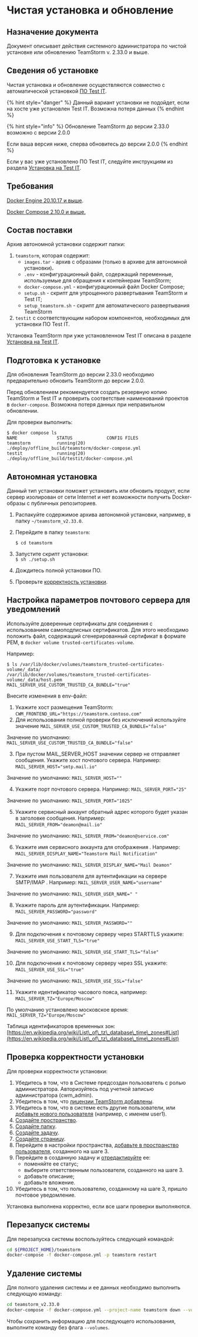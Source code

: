 # Чистая установка и обновление

## Назначение документа

Документ описывает действия системного администратора по чистой установке или обновлению TeamStorm v. 2.33.0 и выше.

## Сведения об установке

Чистая установка и обновление осуществляются совместно с автоматической установкой [ПО Test IT](https://testit.software/versions/).

{% hint style="danger" %}
Данный вариант установки не подойдет, если на хосте уже установлен Test IT. Возможна потеря данных
{% endhint %}

{% hint style="info" %}
Обновление TeamStorm до версии 2.33.0 возможно с версии 2.0.0&#x20;

Если ваша версия ниже, сперва обновитесь до версии 2.0.0
{% endhint %}

Если у вас уже установлено ПО Test IT, следуйте инструкциям из раздела [Установка на Test IT](https://docs.teamstorm.io/rukovodstva/rukovodstvo-sistemnogo-administratora-teamstorm/versiya-2.33.0/ustanovka-na-test-it).

## **Требования**

​[Docker Engine 20.10.17 и выше](https://docs.docker.com/engine).

[Docker Compose 2.10.0 и выше.](https://docs.docker.com/compose)

## **Состав поставки**

Архив автономной установки содержит папки:

1. `teamstorm`, которая содержит:
   * `images.tar` - архив с образами (только в архиве для автономной установки)**.**
   * `.env` - конфигурационный файл, содержащий переменные, используемые для обращения к контейнерам TeamStorm;
   * `docker-compose.yml` - конфигурационный файл Docker Compose;
   * `setup.sh` - скрипт для упрощенного развертывания TeamStorm и Test IT;
   * `setup_teamstorm.sh` - скрипт для автоматического развертывания TeamStorm
2. `testit` с соответствующим набором компонентов, необходимых для установки ПО Test IT.

Установка TeamStorm при уже установленном Test IT описана в разделе [Установка на Test IT](https://docs.teamstorm.io/rukovodstva/rukovodstvo-sistemnogo-administratora-teamstorm/versiya-2.33.0/ustanovka-na-test-it).

## Подготовка к установке

Для обновления TeamStorm до версии 2.33.0 необходимо предварительно обновить TeamStorm до версии 2.0.0.

Перед обновлением рекомендуется создать резервную копию TeamStorm и Test IT и проверить соответствие наименований проектов в `docker-compose`. Возможна потеря данных при неправильном обновлении.

Для проверки выполнить:

```
$ docker compose ls 
NAME               STATUS             CONFIG FILES 
teamstorm          running(20)        ./deploy/offline_build/teamstorm/docker-compose.yml 
testit             running(20)        ./deploy/offline_build/testit/docker-compose.yml
```

## **Автономная установка**

Данный тип установки поможет установить или обновить продукт, если сервер изолирован от сети Internet и нет возможности получить Docker-образы с публичных репозиториев.

1. Распакуйте содержимое архива автономной установки, например, в папку `~/teamstorm_v2.33.0`.
2.  Перейдите в папку `teamstorm`:

    &#x20;`$ cd teamstorm`
3. Запустите скрипт установки: \
   `$ sh ./setup.sh`
4. Дождитесь полной установки ПО.
5. Проверьте [корректность установки](https://docs.teamstorm.io/rukovodstva/rukovodstvo-sistemnogo-administratora-teamstorm/versiya-2.33.0/ustanovka-na-test-it#proverka-korrektnosti-ustanovki).&#x20;

## Настройка параметров почтового сервера для уведомлений

Используйте доверенные сертификаты для соединения с использованием самоподписных сертификатов. Для этого необходимо положить файл, содержащий сгенерированный сертификат в формате PEM, в `docker volume trusted-certificates-volume`.&#x20;

Например:

```
$ ls /var/lib/docker/volumes/teamstorm_trusted-certificates-volume/_data/
/var/lib/docker/volumes/teamstorm_trusted-certificates-volume/_data/host.pem
MAIL_SERVER_USE_CUSTOM_TRUSTED_CA_BUNDLE="true"
```

Внесите изменения в env-файл:

1. Укажите хост размещения TeamStorm: `CWM_FRONTEND_URL="https://teamstorm.contoso.com"`
2. Для использования полной проверки без исключений используйте значение `MAIL_SERVER_USE_CUSTOM_TRUSTED_CA_BUNDLE="false"`

&#x20;       Значение по умолчанию: `MAIL_SERVER_USE_CUSTOM_TRUSTED_CA_BUNDLE="false"`

3. При пустом MAIL\_SERVER\_HOST значении сервер не отправляет сообщения. Укажите хост почтового сервера. Например: `MAIL_SERVER_HOST="smtp.mail.io"`

&#x20;       Значение по умолчанию: `MAIL_SERVER_HOST=""`

4. Укажите порт почтового сервера. Например: `MAIL_SERVER_PORT="25"`

&#x20;       Значение по умолчанию: `MAIL_SERVER_PORT="1025"`

5. Укажите сервисный аккаунт обратный адрес которого будет указан в заголовке сообщения. Например: `MAIL_SERVER_FROM="deamon@mail.io"`

&#x20;       Значение по умолчанию: `MAIL_SERVER_FROM="deamon@service.com"`

6. Укажите имя сервисного аккаунта для отображения . Например: `MAIL_SERVER_DISPLAY_NAME="Teamstorm Mail Notification"`

&#x20;       Значение по умолчанию: `MAIL_SERVER_DISPLAY_NAME="Mail Deamon"`

7. Укажите имя пользователя для аутентификации на сервере SMTP/IMAP . Например: `MAIL_SERVER_USER_NAME="username"`

&#x20;       Значение по умолчанию: `MAIL_SERVER_USER_NAME=" "`

8. Укажите пароль для аутентификации. Например:  `MAIL_SERVER_PASSWORD="password"`

&#x20;       Значение по умолчанию: `MAIL_SERVER_PASSWORD=""`

9. Для подключения к почтовому серверу через STARTTLS укажите: `MAIL_SERVER_USE_START_TLS="true"`

&#x20;       Значение по умолчанию: `MAIL_SERVER_USE_START_TLS="false"`

10. &#x20;Для подключения к почтовому серверу через SSL укажите: `MAIL_SERVER_USE_SSL="true"`

&#x20;       Значение по умолчанию: `MAIL_SERVER_USE_SSL="false"`

11. Укажите идентификатор часового пояса, например: `MAIL_SERVER_TZ="Europe/Moscow"`

&#x20;       По умолчанию установлено московское время: `MAIL_SERVER_TZ="Europe/Moscow"`

&#x20;       Таблица идентификаторов временных зон:  [https://en.wikipedia.org/wiki/List\_of\_tz\_database\_time\_zones#List](https://en.wikipedia.org/wiki/List\_of\_tz\_database\_time\_zones#List)

## Проверка корректности установки

Для проверки корректности установки:

1. Убедитесь в том, что в Системе предсоздан пользователь с ролью администратора. Авторизуйтесь под учетной записью администратора (cwm\_admin).
2. Убедитесь в том, что [лицензии TeamStorm добавлены](../../../../rukovodstvo-administratora-teamstorm-po-dobavleniyu-polzovatelei.md#prosmotr-informacii-o-licenziyakh).&#x20;
3. Убедитесь в том, что в системе есть другие пользователи, или [добавьте нового пользователя](../../../../rukovodstvo-administratora-teamstorm-po-dobavleniyu-polzovatelei.md#dobavlenie-polzovatelei) (например, с именем user1).
4. [Создайте пространство](https://docs.teamstorm.io/rukovodstva/rukovodstvo-polzovatelya-teamstorm/rabota-s-prostranstvami/sozdanie-prostranstva).
5. [Создайте папку](https://docs.teamstorm.io/rukovodstva/rukovodstvo-polzovatelya-teamstorm/rabota-s-papkami/sozdanie-papok).
6. [Создайте задачу](https://docs.teamstorm.io/rukovodstva/rukovodstvo-polzovatelya-teamstorm/rabota-s-zadachami/sozdanie-zadachi).
7. [Создайте страницу](https://docs.teamstorm.io/rukovodstva/rukovodstvo-polzovatelya-teamstorm/rabota-s-razdelom-stranicy/sozdanie-stranicy).
8. Перейдите в настройки пространства, [добавьте в пространство пользователя](https://docs.teamstorm.io/rukovodstva/rukovodstvo-polzovatelya-teamstorm#dobavlenie-i-udalenie-polzovatelei-i-grupp-polzovatelei-v-prostranstve), созданного на шаге 3.
9. Перейдите в созданную задачу и [отредактируйте](https://docs.teamstorm.io/rukovodstva/rukovodstvo-polzovatelya-teamstorm/rabota-s-zadachami/redaktirovanie-zadachi) ее:
   * поменяйте ее статус;
   * выберите ответственным пользователя, созданного на шаге 3.
   * добавьте описание;
   * добавьте вложение.
10. Убедитесь в том, что пользователю, созданному на шаге 3, пришло почтовое уведомление.&#x20;

Установка выполнена корректно, если все шаги проверки выполняются.

## **Перезапуск системы**

Для перезапуска системы воспользуйтесь следующей командой:

```bash
cd ${PROJECT_HOME}/teamstorm
docker-compose -f docker-compose.yml -p teamstorm restart
```

## Удаление системы

Для полного удаления системы и ее данных необходимо выполнить следующую команду:

```bash
cd teamstorm_v2.33.0
docker-compose -f docker-compose.yml --project-name teamstorm down --volumes --timeout 120
```

Чтобы сохранить информацию для последующего использования, выполните команду без флага `--volumes`.
